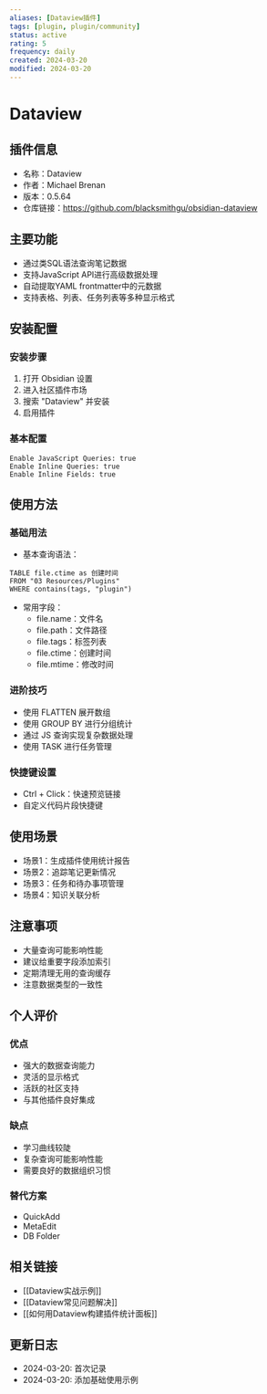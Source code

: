 ```yaml
---
aliases: [Dataview插件]
tags: [plugin, plugin/community]
status: active
rating: 5
frequency: daily
created: 2024-03-20
modified: 2024-03-20
---
```


# Dataview

## 插件信息
- 名称：Dataview
- 作者：Michael Brenan
- 版本：0.5.64
- 仓库链接：https://github.com/blacksmithgu/obsidian-dataview

## 主要功能
- 通过类SQL语法查询笔记数据
- 支持JavaScript API进行高级数据处理
- 自动提取YAML frontmatter中的元数据
- 支持表格、列表、任务列表等多种显示格式

## 安装配置
### 安装步骤
1. 打开 Obsidian 设置
2. 进入社区插件市场
3. 搜索 "Dataview" 并安装
4. 启用插件

### 基本配置
```settings
Enable JavaScript Queries: true
Enable Inline Queries: true
Enable Inline Fields: true
```

## 使用方法
### 基础用法
- 基本查询语法：
```dataview
TABLE file.ctime as 创建时间
FROM "03 Resources/Plugins"
WHERE contains(tags, "plugin")
```

- 常用字段：
  - file.name：文件名
  - file.path：文件路径
  - file.tags：标签列表
  - file.ctime：创建时间
  - file.mtime：修改时间

### 进阶技巧
- 使用 FLATTEN 展开数组
- 使用 GROUP BY 进行分组统计
- 通过 JS 查询实现复杂数据处理
- 使用 TASK 进行任务管理

### 快捷键设置
- Ctrl + Click：快速预览链接
- 自定义代码片段快捷键

## 使用场景
- 场景1：生成插件使用统计报告
- 场景2：追踪笔记更新情况
- 场景3：任务和待办事项管理
- 场景4：知识关联分析

## 注意事项
- 大量查询可能影响性能
- 建议给重要字段添加索引
- 定期清理无用的查询缓存
- 注意数据类型的一致性

## 个人评价
### 优点
- 强大的数据查询能力
- 灵活的显示格式
- 活跃的社区支持
- 与其他插件良好集成

### 缺点
- 学习曲线较陡
- 复杂查询可能影响性能
- 需要良好的数据组织习惯

### 替代方案
- QuickAdd
- MetaEdit
- DB Folder

## 相关链接
- [[Dataview实战示例]]
- [[Dataview常见问题解决]]
- [[如何用Dataview构建插件统计面板]]

## 更新日志
- 2024-03-20: 首次记录
- 2024-03-20: 添加基础使用示例 